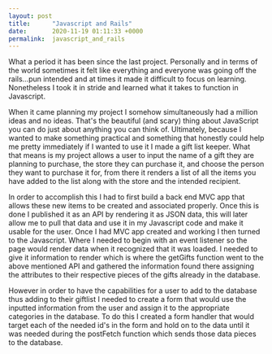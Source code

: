 ```yaml
---
layout: post
title:      "Javascript and Rails"
date:       2020-11-19 01:11:33 +0000
permalink:  javascript_and_rails
---
```


What a period it has been since the last project. Personally and in terms of the world sometimes it felt like everything and everyone was going off the rails...pun intended and at times it made it difficult to focus on learning. Nonetheless I took it in stride and learned what it takes to function in Javascript. 

When it came planning my project I somehow simultaneously had a million ideas and no ideas. That's the beautiful (and scary) thing about JavaScript you can do just about anything you can think of. Ultimately, because I wanted to make something practical and something that honestly could help me pretty immediately if I wanted to use it I made a gift list keeper. What that means is my project allows a user to input the name of a gift they are planning to purchase, the store they can purchase it, and choose the person they want to purchase it for, from there it renders a list of all the items you have added to the list along with the store and the intended recipient. 

In order to accomplish this I had to first build a back end MVC app that allows these new items to be created and associated properly. Once this is done I published it as an API by rendering it as JSON data, this will later allow me to pull that data and use it in my Javascript code and make it usable for the user. Once I had MVC app created and working I then turned to the Javascript. Where I needed to begin with an event listener so the page would render data when it recognized that it was loaded. I needed to give it information to render which is where the getGifts function went to the above mentioned API and gathered the information found there assigning the attributes to their respective pieces of the gifts already in the database. 

However in order to have the capabilities for a user to add to the database thus adding to their giftlist I needed to create a form that would use the inputted information from the user and assign it to the appropriate categories in the database. To do this I created a form handler that would target each of the needed id's in the form and hold on to the data until it was needed during the postFetch function which sends those data pieces to the database. 


